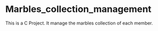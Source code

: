 # Marbles_collection_management 
This is a C Project. It manage the marbles collection of each member.
